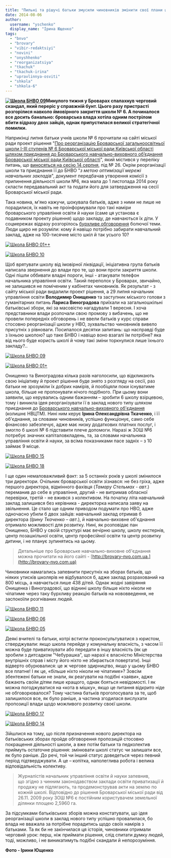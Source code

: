 ```yaml
---
title: "Пильні та рішучі батьки змусили чиновників змінити свої плани щодо 6 школи"
date: 2014-08-06
author: 
  username: "yschenko"
  display_name: "Ірина Ющенко"
tags: 
  - "bnvo"
  - "brovary"
  - "vibir-redaktsiyi"
  - "novini"
  - "onyshhenko"
  - "reorganizatsiya"
  - "tkachuk"
  - "tkachuk-irina"
  - "upravlinnya-osviti"
  - "shkola"
  - "shkola-6"
---
```


**[![Школа БНВО 09](https://mpz.brovary.org/wp-content/uploads/2014/08/SHkola-BNVO-09.jpg)](https://mpz.brovary.org/wp-content/uploads/2014/08/SHkola-BNVO-09.jpg)Минулого тижня у Броварах спалахнув черговий скандал, який переріс у справжній бунт. Цього разу пристрасті розгорілися навколо ймовірного закриття школи № 6. А починалося все досить банально: броварська влада хотіла одним пострілом вбити відразу двох зайців, однак припустилася великої стратегічної помилки.**

Наприкінці липня батьки учнів школи № 6 прочитали на сайті міської ради проект рішення "[Про реорганізацію Броварської загальноосвітньої школи І-ІІІ ступенів № 6 Броварської міської ради Київської області шляхом приєднання до Броварського навчально-виховного об’єднання Броварської міської ради Київської області](http://docs.pravo-znaty.org.ua/p12708/17.07.2014)", який містився у переліку питань, що [виносяться на сесію 14 серпня](https://mpz.brovary.org/14-serpnya-vidbudetsya-46), під № 26. Окрім реорганізації школи та приєднання її до БНВО "_з метою оптимізації мережі навчальних закладів_", документ передбачав утворення комісії з припинення діяльності школи №6, яка мала до 1 листопада 2014 року скласти передавальний акт та подати його для затвердження на сесії Броварської міської ради.

Така новина, м'яко кажучи, шокувала батьків, адже з ними не лише не порадилися, їх навіть не проінформували про такі наміри броварського управління освіти й науки (саме ця установа є подавником проекту рішення) щодо закладу, де навчаються їх діти. У соцмережах відразу розгорілось [бурхливе обговорення](https://www.facebook.com/groups/brovary/permalink/870038213026146/) болючої теми. Люди щиро не розуміли: кому й навіщо потрібно забирати навчальний заклад, адже на 100-тисячне місто шкіл й так усього 10?

[![Школа БНВО 01++](https://mpz.brovary.org/wp-content/uploads/2014/08/SHkola-BNVO-01--.jpg)](https://mpz.brovary.org/wp-content/uploads/2014/08/SHkola-BNVO-01--.jpg)

[![Школа БНВО 10](https://mpz.brovary.org/wp-content/uploads/2014/08/SHkola-BNVO-10.jpg)](https://mpz.brovary.org/wp-content/uploads/2014/08/SHkola-BNVO-10.jpg)

Щоб врятувати школу від імовірної ліквідації, ініціативна група батьків написала звернення до влади про те, що вони проти закриття школи. Одні пішли оббивати владні пороги, інші - атакувати телефон начальника управління освіти. Такий переполох у Броварах, звичайно, не залишився не поміченим у кабінетах чиновників. Як результат - з сайту міської ради видалили проект рішення, а 29 липня начальник управління освіти **Володимир Онищенко** та заступник міського голови з гуманітарних питань **Лариса Виноградова** приїхали на загальношкільні батьківські збори, які за масовістю нагадували 1 вересня. І хоча представники влади розпочали свою промову з вибачень, що не провели попередніх обговорень і не ввели батьків у курс справи стосовно реорганізації школи у НВО, зухвальство чиновників вивело присутніх з рівноваги. Посипалося десятки запитань: що насправді буде з їхньою школою? що таке БНВО і навіщо воно взагалі їм потрібне? яка від нього буде користь школі й чому такі зміни торкнулися лише їхнього закладу?..

[![Школа БНВО 09](https://mpz.brovary.org/wp-content/uploads/2014/08/SHkola-BNVO-09.jpg)](https://mpz.brovary.org/wp-content/uploads/2014/08/SHkola-BNVO-09.jpg)

[![Школа БНВО 01+](https://mpz.brovary.org/wp-content/uploads/2014/08/SHkola-BNVO-01-.jpg)](https://mpz.brovary.org/wp-content/uploads/2014/08/SHkola-BNVO-01-.jpg)

Онищенко та Виноградова кілька разів наголосили, що відкликають свою ініціативу й проект рішення буде знято з розгляду на сесії, раз батьки не зрозуміли їх добрих намірів, й пообіцяли поки існуватиме школа, більше не пропонувати нічого подібного. При цьому вони заявили, що керувались одним бажанням – зробити 6 школу взірцевою, тому і виникла ідея реорганізувати її в заклад нового типу шляхом приєднання до [Броварського навчально-виховного об'єднання](http://brovary.kiev.ua/brovarske-navchalno-vikhovne-ob%E2%80%99%D1%94dnannya) (колишнє НВЦТМ). Нині ним керує **Ірина Олександрівна Ткаченко**, і її об'єднання, за словами чиновників, успішно функціонує, само себе фінансово забезпечує, адже має низку додаткових платних послуг, і змогло б школі № 6 підставити плече допомоги. Наразі ж ЗОШ №6 потребує значних капіталовкладень, та, за словами начальника управління освіти й науки, за всіма показниками пасе задніх – з 10 займає 9 місце.

[![Школа БНВО 15](https://mpz.brovary.org/wp-content/uploads/2014/08/SHkola-BNVO-15.jpg)](https://mpz.brovary.org/wp-content/uploads/2014/08/SHkola-BNVO-15.jpg)

[![Школа БНВО 18](https://mpz.brovary.org/wp-content/uploads/2014/08/SHkola-BNVO-18.jpg)](https://mpz.brovary.org/wp-content/uploads/2014/08/SHkola-BNVO-18.jpg)

І ще один немаловажливий факт: за 5 останніх років у школі змінилося три директори. Очільник броварської освіти зізнався: не без гріха, адже першого директора, відмінного фахівця (_Тамару Стельмах - авт_.) переманив до себе в управління, другий - не витримав обласної перевірки, третій - не вжився з колективом. На початку літа навчальний заклад залишився без керівника - директорка написала заяву на звільнення. Це стало ще одним приводом подумати про НВО, адже одночасно убили б двох зайців: навчальний заклад отримав б директора (_Ірину Ткаченко – авт_.), й навчально-виховне об'єднання отримало можливості для розвитку. Нині, як розповідає пан Онищенко, БНВО у своїй структурі має вечірню школу, школу екстернів, центр позашкільної освіти, центр професійної освіти та центр розвитку дитини, і не планує зупинятись на цьому.

> Детальніше про Броварське навчально-виховне об'єднання можна прочитати на його сайті - [http://brovary-nvo.com.ua.](http://brovary-nvo.com.ua)

Чиновники намагались запевнити присутніх на зборах батьків, що ніяких утисків школярів не відбувалося б, адже заклад розрахований на 800 місць, а навчається лише 438 дітей. Однак жодні завіряння Онищенка і Виноградової, що віднині школу більше ніхто ніколи не чіпатиме через таку бурхливу реакцію батьків на нововведення, не заспокоїли розгніваних людей.

[![Школа БНВО 11](https://mpz.brovary.org/wp-content/uploads/2014/08/SHkola-BNVO-11.jpg)](https://mpz.brovary.org/wp-content/uploads/2014/08/SHkola-BNVO-11.jpg)

[![Школа БНВО 06](https://mpz.brovary.org/wp-content/uploads/2014/08/SHkola-BNVO-06.jpg)](https://mpz.brovary.org/wp-content/uploads/2014/08/SHkola-BNVO-06.jpg)

[![Школа БНВО 05](https://mpz.brovary.org/wp-content/uploads/2014/08/SHkola-BNVO-05.jpg)](https://mpz.brovary.org/wp-content/uploads/2014/08/SHkola-BNVO-05.jpg)

Деякі вчителі та батьки, котрі встигли проконсультуватися з юристом, стверджували: якщо школа перейде у комунальну власність, з часом її можна буде приватизувати або передати в іншу власність (як це зробили з дитсадком "Чебурашка", що наразі є власністю Міністерства внутрішніх справ і місту його ніхто не збирається повертати). Інші відверто обурювалися: це ж чергове здирництво, якщо у цьому БНВО все платне! І як це, «більше ніхто ніколи не чіпатиме»? Зовсім збентежені батьки не знали, як реагувати на подібні «заяви», адже бажають своїм дітям лише кращого, однак бояться невідомості. І як можна погоджуватися на «кота в мішку», якщо це питання відкрито ніде не обговорювалося? Тому частина батьків проголосувала за те, щоб залишилося все, як було раніше, а частина згодилася вислухати пропозиції влади щодо можливого розвитку своєї школи.

[![Школа БНВО 17](https://mpz.brovary.org/wp-content/uploads/2014/08/SHkola-BNVO-17.jpg)](https://mpz.brovary.org/wp-content/uploads/2014/08/SHkola-BNVO-17.jpg)

[![Школа БНВО 14](https://mpz.brovary.org/wp-content/uploads/2014/08/SHkola-BNVO-14.jpg)](https://mpz.brovary.org/wp-content/uploads/2014/08/SHkola-BNVO-14.jpg)

Зійшлися на тому, що після призначення нового директора на батьківських зборах пройде обговорення пропозицій стосовно покращення діяльності школи, а вже потім батьки та педколектив приймуть остаточне рішення: змінювати школі статус чи залишати все, як було раніше. До речі, той чи інший статус доведеться через певний період підтверджувати. А це – копітка, наполеглива робота і велика відповідальність колективу.

> Журналістів начальник управління освіти й науки запевнив, що згідно з чинним законодавством заклади освіти приватизації й продажу не підлягають, та продемонстрував акти на землю по кожній школі. Відповідно до рішення Броварської міської ради від 26.11. 2009 року ЗОШ №6 є постійним користувачем земельної ділянки площею 2,5960 га.

За підсумками батьківських зборів можна констатувати, що ідея реорганізації школи в заклад нового типу успішно провалилася, бо влада не вважала за потрібне порадитись щодо своїх намірів з батьками. Та як би не закінчилася ця історія, чиновники отримали черговий урок: перш, ніж приймати рішення, слід спитати думку людей, тоді, можливо, і не виникатимуть подібні скандали й непорозуміння.

**Фото - Ірини Ющенко**
